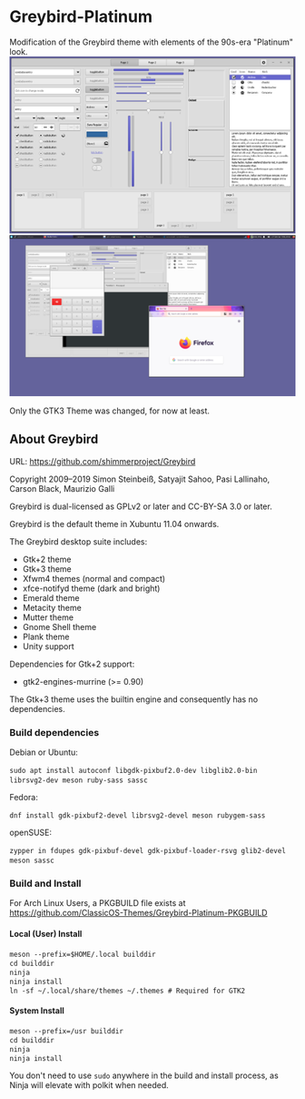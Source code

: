 Greybird-Platinum
=======

Modification of the Greybird theme with elements of the 90s-era "Platinum" look. 
![Screenshot of gtk3-widget-factory](Greybird-Platinum-1.png "GTK3 Widget Factory")
![Screenshot of desktop](Greybird-Platinum.png "Desktop")

Only the GTK3 Theme was changed, for now at least. 

About Greybird
----------------------
URL: https://github.com/shimmerproject/Greybird

Copyright 2009–2019 Simon Steinbeiß, Satyajit Sahoo, Pasi Lallinaho, Carson Black, Maurizio Galli

Greybird is dual-licensed as GPLv2 or later and CC-BY-SA 3.0 or later.

Greybird is the default theme in Xubuntu 11.04 onwards.

The Greybird desktop suite includes:
- Gtk+2 theme
- Gtk+3 theme
- Xfwm4 themes (normal and compact)
- xfce-notifyd theme (dark and bright)
- Emerald theme
- Metacity theme
- Mutter theme
- Gnome Shell theme
- Plank theme
- Unity support

Dependencies for Gtk+2 support:
- gtk2-engines-murrine (>= 0.90)

The Gtk+3 theme uses the builtin engine and consequently has no dependencies.

### Build dependencies ###
Debian or Ubuntu:

`sudo apt install autoconf libgdk-pixbuf2.0-dev libglib2.0-bin librsvg2-dev meson ruby-sass sassc`

Fedora:

`dnf install gdk-pixbuf2-devel librsvg2-devel meson rubygem-sass`

openSUSE:

`zypper in fdupes gdk-pixbuf-devel gdk-pixbuf-loader-rsvg glib2-devel meson sassc`

### Build and Install ###

For Arch Linux Users, a PKGBUILD file exists at https://github.com/ClassicOS-Themes/Greybird-Platinum-PKGBUILD

#### Local (User) Install ####

```
meson --prefix=$HOME/.local builddir
cd builddir
ninja
ninja install
ln -sf ~/.local/share/themes ~/.themes # Required for GTK2
```

#### System Install ####

```
meson --prefix=/usr builddir
cd builddir
ninja
ninja install
```

You don't need to use `sudo` anywhere in the build and install process, as Ninja will elevate with polkit when needed.
